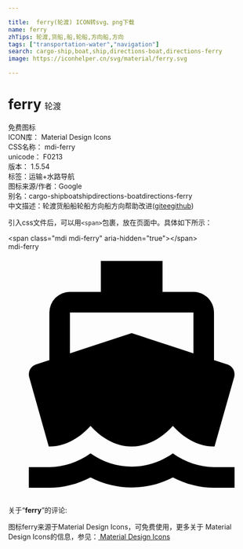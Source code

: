 ```yaml
---

title:  ferry(轮渡) ICON转svg、png下载
name: ferry
zhTips: 轮渡,货船,船,轮船,方向船,方向
tags: ["transportation-water","navigation"]
search: cargo-ship,boat,ship,directions-boat,directions-ferry
image: https://iconhelper.cn/svg/material/ferry.svg

---
```


# ferry  <small style="font-size: 60%;font-weight: 100">轮渡</small>


<div class="detail-page">
<p>
<span><span class="badge-success badge">免费图标</span> </span>
<br/>
<span>
ICON库：
<span class="badge-secondary badge">Material Design Icons</span> 
</span>
<br/>
<span>
CSS名称：
<span class="badge-secondary badge">mdi-ferry</span> 
</span>
<br/>
<span>
unicode：
<span class="badge-secondary badge">F0213</span> 
<copy-btn content='F0213' btn-title=""></copy-btn>
<copy-btn :content='String.fromCodePoint(parseInt("F0213", 16))' btn-title="复制U"></copy-btn>
</span>
<br/>
<span>
版本：
<span class="badge-secondary badge">1.5.54</span> 
</span><br/><span>标签：<span class="badge-light badge"><router-link to="/tags/transportation-water.html">运输+水路</router-link></span><span class="badge-light badge"><router-link to="/tags/navigation.html">导航</router-link></span></span>
<br/>
<span>图标来源/作者：<span class="badge-light badge">Google</span></span> 
<br/>
<span>别名：<span class="badge-light badge">cargo-ship</span><span class="badge-light badge">boat</span><span class="badge-light badge">ship</span><span class="badge-light badge">directions-boat</span><span class="badge-light badge">directions-ferry</span></span><br/><span class="zh-detail">中文描述：<span class="badge-primary badge">轮渡</span><span class="badge-primary badge">货船</span><span class="badge-primary badge">船</span><span class="badge-primary badge">轮船</span><span class="badge-primary badge">方向船</span><span class="badge-primary badge">方向</span><span class="help-link"><span>帮助改进</span>(<a href="https://gitee.com/liuwave/icon-helper/edit/master/json/material/ferry.json" target="_blank" rel="noopener noreferrer">gitee</a><a href="https://github.com/liuwave/icon-helper/edit/master/json/material/ferry.json" target="_blank" rel="noopener noreferrer">github</a></span>)</span><br/>
</p>
</div>
<div class="alert alert-dark">
  <i class="mdi mdi-ferry mdi-48px"></i>
  <i class="mdi mdi-ferry mdi-36px"></i>
  <i class="mdi mdi-ferry mdi-24px"></i>
  <i class="mdi mdi-ferry mdi-18px"></i>
</div>
<div>
  <p>引入css文件后，可以用<code>&lt;span&gt;</code>包裹，放在页面中。具体如下所示：    
  </p>
  <div class="alert alert-primary" style="font-size: 14px">
    &lt;span class="mdi mdi-ferry" aria-hidden="true"&gt;&lt;/span&gt;
    <copy-btn content='<span class="mdi mdi-ferry" aria-hidden="true"></span>'></copy-btn>
  </div>
  <div class="alert alert-secondary">
    <i class="mdi mdi-ferry"
    style="font-size: 24px"
    aria-hidden="true"></i> mdi-ferry
    <copy-btn content="mdi-ferry" btn-title="复制图标名称"></copy-btn>
  </div>
</div>
<div id="svg" class="svg-wrap">
<svg xmlns="http://www.w3.org/2000/svg" viewBox="0 0 24 24"><path d="M6,6H18V9.96L12,8L6,9.96M3.94,19H4C5.6,19 7,18.12 8,17C9,18.12 10.4,19 12,19C13.6,19 15,18.12 16,17C17,18.12 18.4,19 20,19H20.05L21.95,12.31C22.03,12.06 22,11.78 21.89,11.54C21.76,11.3 21.55,11.12 21.29,11.04L20,10.62V6C20,4.89 19.1,4 18,4H15V1H9V4H6A2,2 0 0,0 4,6V10.62L2.71,11.04C2.45,11.12 2.24,11.3 2.11,11.54C2,11.78 1.97,12.06 2.05,12.31M20,21C18.61,21 17.22,20.53 16,19.67C13.56,21.38 10.44,21.38 8,19.67C6.78,20.53 5.39,21 4,21H2V23H4C5.37,23 6.74,22.65 8,22C10.5,23.3 13.5,23.3 16,22C17.26,22.65 18.62,23 20,23H22V21H20Z" /></svg>
</div>
<detail full-name='mdi-ferry'></detail>
<div class="icon-detail__container">
<p>关于“<b>ferry</b>”的评论:</p>
</div>
<Vssue title="关于“ferry”的评论" />    
<div><p>图标ferry来源于Material Design Icons，可免费使用，更多关于 Material Design Icons的信息，参见：<a target="_blank" href="https://iconhelper.cn/material.html"> Material Design Icons</a>
</p></div>
